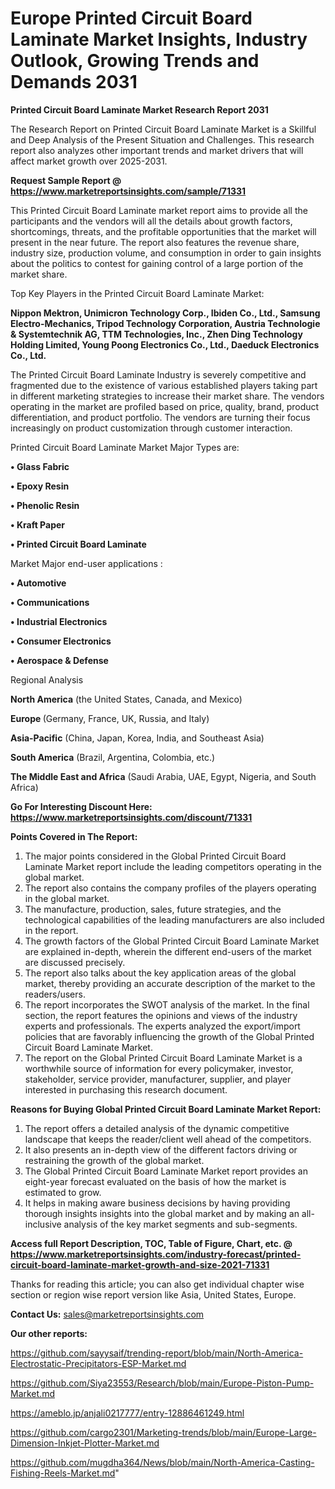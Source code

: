 # Europe Printed Circuit Board Laminate Market Insights, Industry Outlook, Growing Trends and Demands 2031

<strong>Printed Circuit Board Laminate Market Research Report 2031</strong>

The Research Report on Printed Circuit Board Laminate Market is a Skillful and Deep Analysis of the Present Situation and Challenges. This research report also analyzes other important trends and market drivers that will affect market growth over 2025-2031.

<strong>Request Sample Report @ <a href=https://www.marketreportsinsights.com/sample/71331>https://www.marketreportsinsights.com/sample/71331</a></strong>

This Printed Circuit Board Laminate market report aims to provide all the participants and the vendors will all the details about growth factors, shortcomings, threats, and the profitable opportunities that the market will present in the near future. The report also features the revenue share, industry size, production volume, and consumption in order to gain insights about the politics to contest for gaining control of a large portion of the market share.

Top Key Players in the Printed Circuit Board Laminate Market:

<strong>Nippon Mektron, Unimicron Technology Corp., Ibiden Co., Ltd., Samsung Electro-Mechanics, Tripod Technology Corporation, Austria Technologie & Systemtechnik AG, TTM Technologies, Inc., Zhen Ding Technology Holding Limited, Young Poong Electronics Co., Ltd., Daeduck Electronics Co., Ltd.</strong>

The Printed Circuit Board Laminate Industry is severely competitive and fragmented due to the existence of various established players taking part in different marketing strategies to increase their market share. The vendors operating in the market are profiled based on price, quality, brand, product differentiation, and product portfolio. The vendors are turning their focus increasingly on product customization through customer interaction.

Printed Circuit Board Laminate Market Major Types are:

<strong>• Glass Fabric

• Epoxy Resin

• Phenolic Resin

• Kraft Paper

• Printed Circuit Board Laminate</strong>

Market Major end-user applications :

<strong>• Automotive

• Communications

• Industrial Electronics

• Consumer Electronics

• Aerospace & Defense</strong>

Regional Analysis

</u><strong><b>North America</b></strong> (the United States, Canada, and Mexico)

<strong><b>Europe </b></strong>(Germany, France, UK, Russia, and Italy)

<strong><b>Asia-Pacific</b></strong> (China, Japan, Korea, India, and Southeast Asia)

<strong><b>South America</b></strong> (Brazil, Argentina, Colombia, etc.)

<strong><b>The Middle East and Africa</b></strong> (Saudi Arabia, UAE, Egypt, Nigeria, and South Africa)

<strong>Go For Interesting Discount Here: <a href=https://www.marketreportsinsights.com/discount/71331>https://www.marketreportsinsights.com/discount/71331</a></strong>

<strong>Points Covered in The Report:</strong>
<ol>
  <li>The major points considered in the Global Printed Circuit Board Laminate Market report include the leading competitors operating in the global market.</li>
  <li>The report also contains the company profiles of the players operating in the global market.</li>
  <li>The manufacture, production, sales, future strategies, and the technological capabilities of the leading manufacturers are also included in the report.</li>
  <li>The growth factors of the Global Printed Circuit Board Laminate Market are explained in-depth, wherein the different end-users of the market are discussed precisely.</li>
  <li>The report also talks about the key application areas of the global market, thereby providing an accurate description of the market to the readers/users.</li>
  <li>The report incorporates the SWOT analysis of the market. In the final section, the report features the opinions and views of the industry experts and professionals. The experts analyzed the export/import policies that are favorably influencing the growth of the Global Printed Circuit Board Laminate Market.</li>
  <li>The report on the Global Printed Circuit Board Laminate Market is a worthwhile source of information for every policymaker, investor, stakeholder, service provider, manufacturer, supplier, and player interested in purchasing this research document.</li>
</ol>
<strong>Reasons for Buying Global Printed Circuit Board Laminate Market Report:</strong>

<ol>
  <li>The report offers a detailed analysis of the dynamic competitive landscape that keeps the reader/client well ahead of the competitors.</li>
  <li>It also presents an in-depth view of the different factors driving or restraining the growth of the global market.</li>
  <li>The Global Printed Circuit Board Laminate Market report provides an eight-year forecast evaluated on the basis of how the market is estimated to grow.</li>
  <li>It helps in making aware business decisions by having providing thorough insights insights into the global market and by making an all-inclusive analysis of the key market segments and sub-segments.</li>
</ol>
<strong>Access full Report Description, TOC, Table of Figure, Chart, etc. @ <a href=https://www.marketreportsinsights.com/industry-forecast/printed-circuit-board-laminate-market-growth-and-size-2021-71331>https://www.marketreportsinsights.com/industry-forecast/printed-circuit-board-laminate-market-growth-and-size-2021-71331</a></strong>


Thanks for reading this article; you can also get individual chapter wise section or region wise report version like Asia, United States, Europe.

<strong>Contact Us:</strong>
sales@marketreportsinsights.com

<strong>Our other reports:</strong>

<a href=https://github.com/sayysaif/trending-report/blob/main/North-America-Electrostatic-Precipitators-ESP-Market.md>https://github.com/sayysaif/trending-report/blob/main/North-America-Electrostatic-Precipitators-ESP-Market.md</a>

<a href=https://github.com/Siya23553/Research/blob/main/Europe-Piston-Pump-Market.md>https://github.com/Siya23553/Research/blob/main/Europe-Piston-Pump-Market.md</a>

<a href=https://ameblo.jp/anjali0217777/entry-12886461249.html>https://ameblo.jp/anjali0217777/entry-12886461249.html</a>

<a href=https://github.com/cargo2301/Marketing-trends/blob/main/Europe-Large-Dimension-Inkjet-Plotter-Market.md>https://github.com/cargo2301/Marketing-trends/blob/main/Europe-Large-Dimension-Inkjet-Plotter-Market.md</a>

<a href=https://github.com/mugdha364/News/blob/main/North-America-Casting-Fishing-Reels-Market.md>https://github.com/mugdha364/News/blob/main/North-America-Casting-Fishing-Reels-Market.md</a>"
